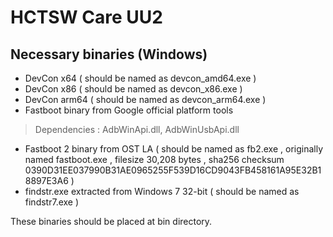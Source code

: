 # HCTSW Care UU2

## Necessary binaries (Windows)
* DevCon x64 ( should be named as devcon_amd64.exe )
* DevCon x86 ( should be named as devcon_x86.exe )
* DevCon arm64 ( should be named as devcon_arm64.exe )
* Fastboot binary from Google official platform tools
> Dependencies : AdbWinApi.dll, AdbWinUsbApi.dll

* Fastboot 2 binary from OST LA ( should be named as fb2.exe , originally named fastboot.exe , filesize 30,208 bytes , sha256 checksum 0390D31EE037990B31AE0965255F539D16CD9043FB458161A95E32B18897E3A6 )
* findstr.exe extracted from Windows 7 32-bit ( should be named as findstr7.exe )

These binaries should be placed at bin directory.
